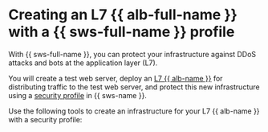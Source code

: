 # Creating an L7 {{ alb-full-name }} with a {{ sws-full-name }} profile

With {{ sws-full-name }}, you can protect your infrastructure against DDoS attacks and bots at the application layer (L7).

You will create a test web server, deploy an [L7 {{ alb-name }}](../../application-load-balancer/concepts/application-load-balancer.md) for distributing traffic to the test web server, and protect this new infrastructure using a [security profile](../../smartwebsecurity/concepts/profiles.md) in {{ sws-name }}.

Use the following tools to create an infrastructure for your L7 {{ alb-name }} with a security profile:
